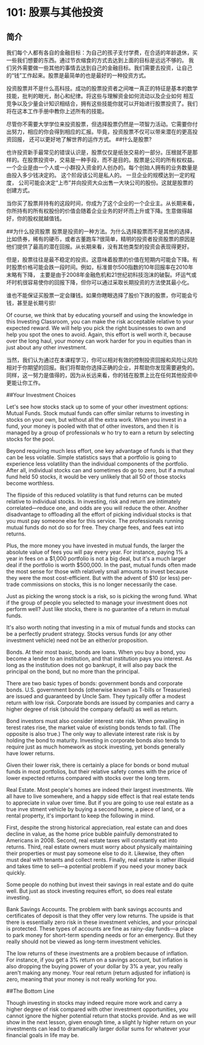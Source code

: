 # 101: 股票与其他投资
## 简介
我们每个人都有各自的金融目标：为自己的孩子支付学费，在合适的年龄退休，买一些我们想要的东西。通过节衣缩食的方式去达到上面的目标是远远不够的。
我们另外需要做一些其他的事情去达到自己的金融目标。我们需要去投资，让自己的“钱”工作起来。股票是最简单的也是最好的一种投资方式。

投资股票并不是什么高科技。成功的股票投资者之间唯一真正的特征是基本的数学技能，批判的眼光，耐心和纪律。将这些与理解资金如何流动以及企业如何
相互竞争以及少量会计知识相结合，拥有这些技能你就可以开始进行股票投资了。我们将在这本工作手册中教你上述所有的技能。

尽管你不需要大学学位来投资股票，但选择股票仍然是一项智力活动。它需要你付出努力，相应的你会得到相应的汇报。毕竟，投资股票不仅可以带来潜在的更高投资回报，
还可以更好地了解世界的运作方式。
##什么是股票?

也许投资新手最常见的错误认识是，股票仅仅是纸张交易的一部分。压根就不是那样的。在股票投资中，交易是一种手段，而不是目的。股票是公司的所有权权益。
一个企业是由一个人或一小群投入资金的人创办的。每个创始人拥有的业务数量是由投入多少钱决定的。 这个阶段该公司是私人的。 一旦企业的规模达到一定的程度，
公司可能会决定“上市”并向投资大众出售一大块公司的股份。这就是股票的创建方式。

当你买了股票并持有的这段时间，你成为了这个企业的一个企业主。从长期来看，你所持有的所有权股份的价值会随着企业业务的好坏而上升或下降。生意做得越好，你的股权就越值钱。

##为什么投资股票
股票是投资的一种方法。为什么选择股票而不是其他的选择，比如债券，稀有的硬币，或者古董跑车?很简单，精明的投资者投资股票的原因是
他们提供了最高的潜在回报。从长期来看，没有其他类型的投资会表现得更好。

但是，股票往往是最不稳定的投资。这意味着股票的价值在短期内可能会下降。有时股票价格可能会跌一段时间。例如，标准普尔500指数的10年回报率在2010年末略有下降，
主要是由于2008年金融危机和21世纪初科技泡沫的破裂。坏运气或坏时机很容易使你的回报下降，但你可以通过采取长期投资的方法使其最小化。

谁也不能保证买股票一定会赚钱。如果你瞎眼选择了股价下跌的股票，你可能会亏钱，甚至是长期亏损!

Of course, we think that by educating yourself and using the knowledge in this Investing
Classroom, you can make the risk acceptable relative to your expected reward. We will help you
pick the right businesses to own and help you spot the ones to avoid. Again, this effort is well
worth it, because over the long haul, your money can work harder for you in equities than in just
about any other investment.

当然，我们认为通过在本课程学习，你可以相对有效的控制投资回报和风险让风险相对于你期望的回报。我们将帮助你选择正确的企业，并帮助你发现需要避免的。
同样，这一努力是值得的，因为从长远来看，你的钱在股票上比在任何其他投资中更能让你工作。

##Your Investment Choices

Let's see how stocks stack up to some of your other investment options:
Mutual Funds. Stock mutual funds can offer similar returns to investing in stocks on your
own, but without all the extra work. When you invest in a fund, your money is pooled
with that of other investors, and then it is managed by a group of professionals w ho try
to earn a return by selecting stocks for the pool.

Beyond requiring much less effort, one key advantage of funds is that they can be less
volatile. Simple statistics says that a portfolio is going to experience less volatility than
the individual components of the portfolio. After all, individual stocks can and
sometimes do go to zero, but if a mutual fund held 50 stocks, it would be very unlikely
that all 50 of those stocks become worthless.

The flipside of this reduced volatility is that fund returns can be muted relative to
individual stocks. In investing, risk and return are intimately correlated—reduce one,
and odds are you will reduce the other. Another disadvantage to offloading all the effort
of picking individual stocks is that you must pay someone else for this service. The
professionals running mutual funds do not do so for free. They charge fees, and fees eat
into returns.

Plus, the more money you have invested in mutual funds, the larger the absolute value
of fees you will pay every year. For instance, paying 1% a year in fees on a $1,000
portfolio is not a big deal, but it's a much larger deal if the portfolio is worth $500,000. In
the past, mutual funds often made the most sense for those with relatively small
amounts to invest because they were the most cost-efficient. But with the advent of $10
(or less) per-trade commissions on stocks, this is no longer necessarily the case.

Just as picking the wrong stock is a risk, so is picking the wrong fund. What if the group
of people you selected to manage your investment does not perform well? Just like
stocks, there is no guarantee of a return in mutual funds.

It's also worth noting that investing in a mix of mutual funds and stocks can be a
perfectly prudent strategy. Stocks versus funds (or any other investment vehicle) need
not be an either/or proposition.

Bonds. At their most basic, bonds are loans. When you buy a bond, you become a lender
to an institution, and that institution pays you interest. As long as the institution does
not go bankrupt, it will also pay back the principal on the bond, but no more than the
principal.

There are two basic types of bonds: government bonds and corporate bonds. U.S.
government bonds (otherwise known as T-bills or Treasuries) are issued and guaranteed
by Uncle Sam. They typically offer a modest return with low risk. Corporate bonds are
issued by companies and carry a higher degree of risk (should the company default) as
well as return.

Bond investors must also consider interest rate risk. When prevailing in terest rates rise,
the market value of existing bonds tends to fall. (The opposite is also true.) The only way
to alleviate interest rate risk is by holding the bond to maturity. Investing in corporate
bonds also tends to require just as much homework as stock investing, yet bonds
generally have lower returns.

Given their lower risk, there is certainly a place for bonds or bond mutual funds in most
portfolios, but their relative safety comes with the price of lower expected returns
compared with stocks over the long term.

Real Estate. Most people's homes are indeed their largest investments. We all have to
live somewhere, and a happy side effect is that real estate tends to appreciate in value
over time. But if you are going to use real estate as a true inve stment vehicle by buying a
second home, a piece of land, or a rental property, it's important to keep the following
in mind.

First, despite the strong historical appreciation, real estate can and does decline in
value, as the home price bubble painfully demonstrated to Americans in 2008. Second,
real estate taxes will constantly eat into returns. Third, real estate owners must worry
about physically maintaining their properties or must pay someone else to do it. Likewise,
they often must deal with tenants and collect rents. Finally, real estate is rather illiquid
and takes time to sell—a potential problem if you need your money back quickly.

Some people do nothing but invest their savings in real estate and do quite well. But just
as stock investing requires effort, so does real estate investing.

Bank Savings Accounts. The problem with bank savings accounts and certificates of
deposit is that they offer very low returns. The upside is that there is essentially zero
risk in these investment vehicles, and your principal is protected. These types of
accounts are fine as rainy-day funds—a place to park money for short-term spending
needs or for an emergency. But they really should not be viewed as long-term
investment vehicles.

The low returns of these investments are a problem because of inflation. For instance, if
you get a 3% return on a savings account, but inflation is also dropping the buying power
of your dollar by 3% a year, you really aren't making any money. Your real return (return
adjusted for inflation) is zero, meaning that your money is not really working for you.

##The Bottom Line

Though investing in stocks may indeed require more work and carry a higher degree of
risk compared with other investment opportunities, you cannot ignore the higher
potential return that stocks provide. And as we will show in the next lesson, given
enough time, a slight ly higher return on your investments can lead to dramatically larger
dollar sums for whatever your financial goals in life may be.